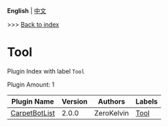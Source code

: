 **English** | [中文](readme-zh_cn.md)

\>\>\> [Back to index](/readme.md)

# Tool

Plugin Index with label `Tool`

Plugin Amount: 1

| Plugin Name | Version | Authors | Labels |
| --- | --- | --- | --- |
| [CarpetBotList](/plugins/carpetbotlist/readme.md) | 2.0.0 | ZeroKelvin | [Tool](/labels/tool/readme.md) |
